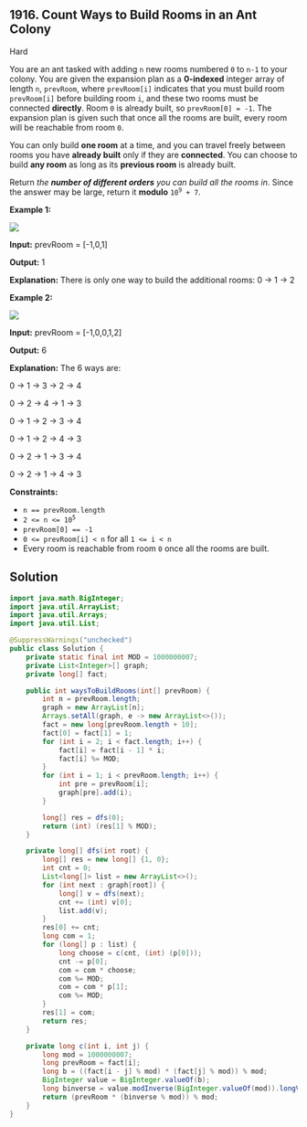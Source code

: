 ## 1916\. Count Ways to Build Rooms in an Ant Colony

Hard

You are an ant tasked with adding `n` new rooms numbered `0` to `n-1` to your colony. You are given the expansion plan as a **0-indexed** integer array of length `n`, `prevRoom`, where `prevRoom[i]` indicates that you must build room `prevRoom[i]` before building room `i`, and these two rooms must be connected **directly**. Room `0` is already built, so `prevRoom[0] = -1`. The expansion plan is given such that once all the rooms are built, every room will be reachable from room `0`.

You can only build **one room** at a time, and you can travel freely between rooms you have **already built** only if they are **connected**. You can choose to build **any room** as long as its **previous room** is already built.

Return _the **number of different orders** you can build all the rooms in_. Since the answer may be large, return it **modulo** <code>10<sup>9</sup> + 7</code>.

**Example 1:**

![](https://assets.leetcode.com/uploads/2021/06/19/d1.JPG)

**Input:** prevRoom = [-1,0,1]

**Output:** 1

**Explanation:** There is only one way to build the additional rooms: 0 → 1 → 2

**Example 2:**

**![](https://assets.leetcode.com/uploads/2021/06/19/d2.JPG)**

**Input:** prevRoom = [-1,0,0,1,2]

**Output:** 6

**Explanation:** The 6 ways are: 

0 → 1 → 3 → 2 → 4 

0 → 2 → 4 → 1 → 3 

0 → 1 → 2 → 3 → 4 

0 → 1 → 2 → 4 → 3 

0 → 2 → 1 → 3 → 4 

0 → 2 → 1 → 4 → 3

**Constraints:**

*   `n == prevRoom.length`
*   <code>2 <= n <= 10<sup>5</sup></code>
*   `prevRoom[0] == -1`
*   `0 <= prevRoom[i] < n` for all `1 <= i < n`
*   Every room is reachable from room `0` once all the rooms are built.

## Solution

```java
import java.math.BigInteger;
import java.util.ArrayList;
import java.util.Arrays;
import java.util.List;

@SuppressWarnings("unchecked")
public class Solution {
    private static final int MOD = 1000000007;
    private List<Integer>[] graph;
    private long[] fact;

    public int waysToBuildRooms(int[] prevRoom) {
        int n = prevRoom.length;
        graph = new ArrayList[n];
        Arrays.setAll(graph, e -> new ArrayList<>());
        fact = new long[prevRoom.length + 10];
        fact[0] = fact[1] = 1;
        for (int i = 2; i < fact.length; i++) {
            fact[i] = fact[i - 1] * i;
            fact[i] %= MOD;
        }
        for (int i = 1; i < prevRoom.length; i++) {
            int pre = prevRoom[i];
            graph[pre].add(i);
        }

        long[] res = dfs(0);
        return (int) (res[1] % MOD);
    }

    private long[] dfs(int root) {
        long[] res = new long[] {1, 0};
        int cnt = 0;
        List<long[]> list = new ArrayList<>();
        for (int next : graph[root]) {
            long[] v = dfs(next);
            cnt += (int) v[0];
            list.add(v);
        }
        res[0] += cnt;
        long com = 1;
        for (long[] p : list) {
            long choose = c(cnt, (int) (p[0]));
            cnt -= p[0];
            com = com * choose;
            com %= MOD;
            com = com * p[1];
            com %= MOD;
        }
        res[1] = com;
        return res;
    }

    private long c(int i, int j) {
        long mod = 1000000007;
        long prevRoom = fact[i];
        long b = ((fact[i - j] % mod) * (fact[j] % mod)) % mod;
        BigInteger value = BigInteger.valueOf(b);
        long binverse = value.modInverse(BigInteger.valueOf(mod)).longValue();
        return (prevRoom * (binverse % mod)) % mod;
    }
}
```